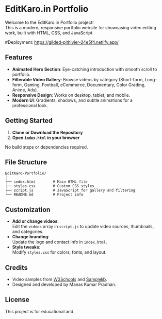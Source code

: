 # EditKaro.in Portfolio

Welcome to the EditKaro.in Portfolio project!  
This is a modern, responsive portfolio website for showcasing video editing work, built with HTML, CSS, and JavaScript.

#Deployment: https://gilded-pithivier-24e5f4.netlify.app/

## Features

- **Animated Hero Section**: Eye-catching introduction with smooth scroll to portfolio.
- **Filterable Video Gallery**: Browse videos by category (Short-form, Long-form, Gaming, Football, eCommerce, Documentary, Color Grading, Anime, Ads).
- **Responsive Design**: Works on desktop, tablet, and mobile.
- **Modern UI**: Gradients, shadows, and subtle animations for a professional look.

## Getting Started

1. **Clone or Download the Repository**
2. **Open `index.html` in your browser**

No build steps or dependencies required.

## File Structure

```
EditKaro-Portfolio/
│
├── index.html        # Main HTML file
├── styles.css        # Custom CSS styles
├── script.js         # JavaScript for gallery and filtering
└── README.md         # Project info
```

## Customization

- **Add or change videos**:  
  Edit the `videos` array in `script.js` to update video sources, thumbnails, and categories.
- **Change branding**:  
  Update the logo and contact info in `index.html`.
- **Style tweaks**:  
  Modify `styles.css` for colors, fonts, and layout.

## Credits

- Video samples from [W3Schools](https://www.w3schools.com/html/html5_video.asp) and [Samplelib](https://samplelib.com/).
- Designed and developed by Manas Kumar Pradhan.

## License

This project is for educational and
